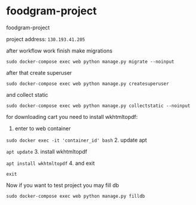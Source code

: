 # foodgram-project
foodgram-project

project address: `130.193.41.205`

after workflow work finish make migrations

`sudo docker-compose exec web python manage.py migrate --noinput`

after that create superuser

`sudo docker-compose exec web python manage.py createsuperuser`

and collect static

`sudo docker-compose exec web python manage.py collectstatic --noinput`

for downloading cart you need to install wkhtmltopdf:
1. enter to web container

`sudo docker exec -it 'container_id' bash`
2. update apt

`apt update`
3. install wkhtmltopdf

`apt install wkhtmltopdf`
4. and exit

`exit`

Now if you want to test project you may fill db

`sudo docker-compose exec web python manage.py filldb`